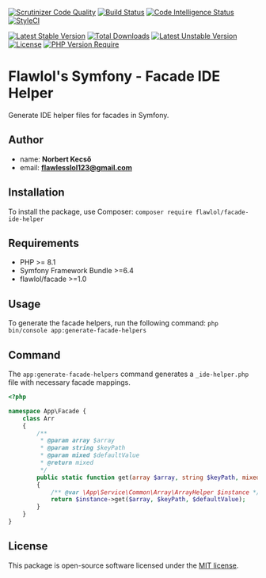 [![Scrutinizer Code Quality](https://scrutinizer-ci.com/g/flawlol/symfony-facade-ide-helper/badges/quality-score.png?b=main)](https://scrutinizer-ci.com/g/flawlol/symfony-facade-ide-helper/?branch=main)
[![Build Status](https://scrutinizer-ci.com/g/flawlol/symfony-facade-ide-helper/badges/build.png?b=main)](https://scrutinizer-ci.com/g/flawlol/symfony-facade-ide-helper/build-status/main)
[![Code Intelligence Status](https://scrutinizer-ci.com/g/flawlol/symfony-facade-ide-helper/badges/code-intelligence.svg?b=main)](https://scrutinizer-ci.com/code-intelligence)
[![StyleCI](https://github.styleci.io/repos/847236072/shield?branch=main)](https://github.styleci.io/repos/847236072?branch=main)

[![Latest Stable Version](https://poser.pugx.org/flawlol/facade-ide-helper/v)](https://packagist.org/packages/flawlol/facade-ide-helper)
[![Total Downloads](https://poser.pugx.org/flawlol/facade-ide-helper/downloads)](https://packagist.org/packages/flawlol/facade-ide-helper)
[![Latest Unstable Version](https://poser.pugx.org/flawlol/facade-ide-helper/v/unstable)](https://packagist.org/packages/flawlol/facade-ide-helper)
[![License](https://poser.pugx.org/flawlol/facade-ide-helper/license)](https://packagist.org/packages/flawlol/facade-ide-helper)
[![PHP Version Require](https://poser.pugx.org/flawlol/facade-ide-helper/require/php)](https://packagist.org/packages/flawlol/facade-ide-helper)
# Flawlol's Symfony - Facade IDE Helper 
Generate IDE helper files for facades in Symfony.

## Author
- name: **Norbert Kecső**
- email: **flawlesslol123@gmail.com**


## Installation
To install the package, use Composer:
```composer require flawlol/facade-ide-helper```

## Requirements
* PHP >= 8.1
* Symfony Framework Bundle >=6.4
* flawlol/facade >=1.0

## Usage
To generate the facade helpers, run the following command:
```php bin/console app:generate-facade-helpers```

## Command
The `app:generate-facade-helpers` command generates a `_ide-helper.php` file with necessary
facade mappings.


```php
<?php

namespace App\Facade {
    class Arr
    {
        /**
         * @param array $array
         * @param string $keyPath
         * @param mixed $defaultValue
         * @return mixed
         */
        public static function get(array $array, string $keyPath, mixed $defaultValue = NULL): mixed
        {
            /** @var \App\Service\Common\Array\ArrayHelper $instance */
            return $instance->get($array, $keyPath, $defaultValue);
        }
    }
}
```

## License
This package is open-source software licensed under the [MIT license](https://opensource.org/licenses/MIT).
